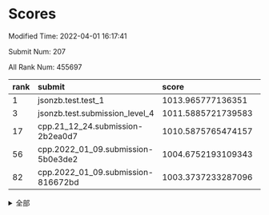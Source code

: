 # Scores

Modified Time: 2022-04-01 16:17:41

Submit Num: 207

All Rank Num: 455697

| rank |               submit               |       score        |       sigma        | pk_num |
| :--- | :--------------------------------- | :----------------- | :----------------- | :----- |
| 1    | jsonzb.test.test_1                 | 1013.965777136351  | 0.8299383530290942 | 8802   |
| 3    | jsonzb.test.submission_level_4     | 1011.5885721739583 | 0.7952652429247847 | 8808   |
| 17   | cpp.21_12_24.submission-2b2ea0d7   | 1010.5875765474157 | 0.7754547735676327 | 8810   |
| 56   | cpp.2022_01_09.submission-5b0e3de2 | 1004.6752193109343 | 0.7235369344746253 | 8805   |
| 82   | cpp.2022_01_09.submission-816672bd | 1003.3737233287096 | 0.7226794187453626 | 8810   |


<details>
<summary>全部</summary>

| rank |                 submit                 |       score        |       sigma        | pk_num |
| :--- | :------------------------------------- | :----------------- | :----------------- | :----- |
| 1    | jsonzb.test.test_1                     | 1013.965777136351  | 0.8299383530290942 | 8802   |
| 2    | gobigger.level_3.submission_level_3_13 | 1012.0411414419549 | 0.7861345391136996 | 8804   |
| 3    | jsonzb.test.submission_level_4         | 1011.5885721739583 | 0.7952652429247847 | 8808   |
| 4    | gobigger.level_3.submission_level_3_26 | 1011.329761167078  | 0.8031862071296205 | 8808   |
| 5    | gobigger.level_3.submission_level_3_41 | 1011.2518408772007 | 0.7739258227037944 | 8808   |
| 6    | gobigger.level_3.submission_level_3_47 | 1011.1783860179975 | 0.7651014385007543 | 8806   |
| 7    | gobigger.level_3.submission_level_3_11 | 1011.0683872543955 | 0.7682664093887094 | 8806   |
| 8    | gobigger.level_3.submission_level_3_1  | 1011.0625443222752 | 0.7956990234827128 | 8811   |
| 9    | gobigger.level_3.submission_level_3_39 | 1011.047093143946  | 0.7585742708768164 | 8806   |
| 10   | gobigger.level_3.submission_level_3_0  | 1010.981553521918  | 0.7691983079259762 | 8805   |
| 11   | gobigger.level_3.submission_level_3_48 | 1010.961831675909  | 0.7548590596561602 | 8802   |
| 12   | gobigger.level_3.submission_level_3_38 | 1010.9332436629745 | 0.7478161141738798 | 8806   |
| 13   | gobigger.level_3.submission_level_3_36 | 1010.7824849685585 | 0.78395083733469   | 8807   |
| 14   | gobigger.level_3.submission_level_3_16 | 1010.7058570822339 | 0.7846379833881618 | 8807   |
| 15   | gobigger.level_3.submission_level_3_9  | 1010.634744559306  | 0.7447004443916206 | 8805   |
| 16   | gobigger.level_3.submission_level_3_7  | 1010.6129354187376 | 0.7561849326371981 | 8808   |
| 17   | cpp.21_12_24.submission-2b2ea0d7       | 1010.5875765474157 | 0.7754547735676327 | 8810   |
| 18   | gobigger.level_3.submission_level_3_23 | 1010.5525656089792 | 0.7544135276869254 | 8803   |
| 19   | gobigger.level_3.submission_level_3_20 | 1010.44320166511   | 0.7376615254316625 | 8807   |
| 20   | gobigger.level_3.submission_level_3_35 | 1010.4041627112397 | 0.7456667737667012 | 8807   |
| 21   | gobigger.level_3.submission_level_3_12 | 1010.4004653269916 | 0.7588056452450517 | 8807   |
| 22   | gobigger.level_3.submission_level_3_6  | 1010.3982458572235 | 0.778396540695554  | 8806   |
| 23   | gobigger.level_3.submission_level_3_2  | 1010.3905807865259 | 0.7465579836345357 | 8804   |
| 24   | gobigger.level_3.submission_level_3_29 | 1010.2460225601614 | 0.7536707832944021 | 8802   |
| 25   | gobigger.level_3.submission_level_3_15 | 1010.0947340101307 | 0.7432747646101309 | 8807   |
| 26   | gobigger.level_3.submission_level_3_4  | 1010.0651067788918 | 0.7423410015420561 | 8811   |
| 27   | gobigger.level_3.submission_level_3_43 | 1010.0555242385215 | 0.7738513148071376 | 8806   |
| 28   | gobigger.level_3.submission_level_3_5  | 1010.0508786826045 | 0.7694226295315291 | 8807   |
| 29   | gobigger.level_3.submission_level_3_30 | 1010.0140330319767 | 0.7499732402169885 | 8808   |
| 30   | gobigger.level_3.submission_level_3_10 | 1009.942436653932  | 0.7541098646672921 | 8809   |
| 31   | gobigger.level_3.submission_level_3_25 | 1009.901242999902  | 0.7482086506233261 | 8810   |
| 32   | gobigger.level_3.submission_level_3_40 | 1009.8311304734023 | 0.7515083097400789 | 8806   |
| 33   | gobigger.level_3.submission_level_3_45 | 1009.8050942466283 | 0.7536344881002397 | 8804   |
| 34   | gobigger.level_3.submission_level_3_3  | 1009.788860608759  | 0.7671034371832268 | 8807   |
| 35   | gobigger.level_3.submission_level_3_37 | 1009.6433974716817 | 0.7538534841169451 | 8809   |
| 36   | gobigger.level_3.submission_level_3_21 | 1009.636316661093  | 0.736299385321973  | 8805   |
| 37   | gobigger.level_3.submission_level_3_28 | 1009.5245358881709 | 0.7528166347397403 | 8809   |
| 38   | gobigger.level_3.submission_level_3_14 | 1009.5238048781732 | 0.736790338717506  | 8800   |
| 39   | gobigger.level_3.submission_level_3_44 | 1009.5127592716676 | 0.7538664188947081 | 8806   |
| 40   | gobigger.level_3.submission_level_3_19 | 1009.4243961324471 | 0.7440203705186749 | 8813   |
| 41   | gobigger.level_3.submission_level_3_32 | 1009.3979429387775 | 0.7498124994703734 | 8809   |
| 42   | gobigger.level_3.submission_level_3_24 | 1009.3878335065066 | 0.7437114739212937 | 8804   |
| 43   | gobigger.level_3.submission_level_3_27 | 1009.3072213392238 | 0.7430485988163309 | 8803   |
| 44   | gobigger.level_3.submission_level_3_31 | 1009.2731672756544 | 0.760004547904221  | 8810   |
| 45   | gobigger.level_3.submission_level_3_18 | 1009.2520563803179 | 0.761727819406716  | 8805   |
| 46   | gobigger.level_3.submission_level_3_8  | 1009.206163608756  | 0.7498800354490602 | 8808   |
| 47   | gobigger.level_3.submission_level_3_22 | 1009.2027553340791 | 0.7380291870142276 | 8808   |
| 48   | gobigger.level_3.submission_level_3_46 | 1009.1474991549538 | 0.7474841568450772 | 8803   |
| 49   | gobigger.level_3.submission_level_3_17 | 1008.9963838317119 | 0.7542539157364162 | 8804   |
| 50   | gobigger.level_3.submission_level_3_34 | 1008.6319291472912 | 0.7310124531703408 | 8805   |
| 51   | gobigger.level_3.submission_level_3_33 | 1008.5200392182003 | 0.7461855049789126 | 8802   |
| 52   | gobigger.level_3.submission_level_3_49 | 1008.5002848990714 | 0.7493986077898321 | 8802   |
| 53   | gobigger.level_3.submission_level_3_42 | 1007.5052377912505 | 0.7448192666524611 | 8809   |
| 54   | gobigger.level_1.submission_level_1_32 | 1005.2124269900139 | 0.7308197047941741 | 8802   |
| 55   | gobigger.level_1.submission_level_1_41 | 1005.1644038739009 | 0.714160283467752  | 8799   |
| 56   | cpp.2022_01_09.submission-5b0e3de2     | 1004.6752193109343 | 0.7235369344746253 | 8805   |
| 57   | gobigger.level_1.submission_level_1_34 | 1004.606017199042  | 0.7158292091105539 | 8807   |
| 58   | gobigger.level_1.submission_level_1_36 | 1004.5507836826928 | 0.7144573777198229 | 8798   |
| 59   | gobigger.level_1.submission_level_1_43 | 1004.2505977805815 | 0.7140793224530766 | 8812   |
| 60   | gobigger.level_1.submission_level_1_24 | 1004.1943980121375 | 0.727189098527681  | 8809   |
| 61   | gobigger.level_1.submission_level_1_47 | 1004.1899028524873 | 0.7393035084528368 | 8807   |
| 62   | gobigger.level_1.submission_level_1_8  | 1004.1542487239211 | 0.7338473815370288 | 8807   |
| 63   | gobigger.level_1.submission_level_1_35 | 1004.0108524203268 | 0.7132244881833599 | 8808   |
| 64   | gobigger.level_1.submission_level_1_7  | 1004.0089303306894 | 0.7263006304933571 | 8804   |
| 65   | gobigger.level_1.submission_level_1_25 | 1003.979103833784  | 0.7137986112107991 | 8806   |
| 66   | gobigger.level_1.submission_level_1_13 | 1003.9589852321931 | 0.7196255159395172 | 8801   |
| 67   | gobigger.level_1.submission_level_1_14 | 1003.955615477865  | 0.7184569546284251 | 8802   |
| 68   | gobigger.level_1.submission_level_1_38 | 1003.9064383534151 | 0.7113297478677094 | 8808   |
| 69   | gobigger.level_1.submission_level_1_42 | 1003.9037889373635 | 0.7190030070334674 | 8810   |
| 70   | gobigger.level_1.submission_level_1_1  | 1003.8794171476734 | 0.735683215526041  | 8808   |
| 71   | gobigger.level_1.submission_level_1_2  | 1003.8645996116553 | 0.7204938787965742 | 8803   |
| 72   | gobigger.level_1.submission_level_1_21 | 1003.8540473505138 | 0.7291443273430681 | 8807   |
| 73   | gobigger.level_1.submission_level_1_0  | 1003.8002706118451 | 0.7125648818742043 | 8807   |
| 74   | gobigger.level_1.submission_level_1_46 | 1003.797154874345  | 0.7180102808271114 | 8805   |
| 75   | gobigger.level_1.submission_level_1_28 | 1003.7917530172142 | 0.7170305500649848 | 8808   |
| 76   | gobigger.level_1.submission_level_1_22 | 1003.6347006841116 | 0.7260685599450248 | 8805   |
| 77   | gobigger.level_1.submission_level_1_17 | 1003.5216307550693 | 0.7215499891482178 | 8808   |
| 78   | gobigger.level_1.submission_level_1_49 | 1003.4408679444388 | 0.7202171176330975 | 8804   |
| 79   | gobigger.level_1.submission_level_1_3  | 1003.4190464761678 | 0.7218593504442319 | 8806   |
| 80   | gobigger.level_1.submission_level_1_20 | 1003.4135874921047 | 0.711856986698545  | 8804   |
| 81   | gobigger.level_1.submission_level_1_29 | 1003.3988548589285 | 0.7118688245631429 | 8811   |
| 82   | cpp.2022_01_09.submission-816672bd     | 1003.3737233287096 | 0.7226794187453626 | 8810   |
| 83   | gobigger.level_1.submission_level_1_9  | 1003.3636412259075 | 0.7100633720051563 | 8801   |
| 84   | gobigger.level_1.submission_level_1_16 | 1003.3548182020651 | 0.7096253199441889 | 8805   |
| 85   | gobigger.level_1.submission_level_1_15 | 1003.2349096199957 | 0.7072926102049734 | 8802   |
| 86   | gobigger.level_1.submission_level_1_30 | 1003.2116460594339 | 0.7142474734474396 | 8805   |
| 87   | gobigger.level_1.submission_level_1_40 | 1003.2017410723372 | 0.7192419210055772 | 8809   |
| 88   | gobigger.level_1.submission_level_1_26 | 1003.1922025839443 | 0.7175497973087819 | 8806   |
| 89   | gobigger.level_1.submission_level_1_23 | 1003.1617464495088 | 0.7087661321554999 | 8806   |
| 90   | gobigger.level_1.submission_level_1_27 | 1003.1304299270009 | 0.7149523853290605 | 8803   |
| 91   | gobigger.level_1.submission_level_1_37 | 1003.0799514650076 | 0.7294388968523954 | 8803   |
| 92   | gobigger.level_1.submission_level_1_6  | 1003.0465159916505 | 0.7109746599208522 | 8804   |
| 93   | gobigger.level_1.submission_level_1_44 | 1003.0333763127405 | 0.7161196917236391 | 8804   |
| 94   | gobigger.level_1.submission_level_1_31 | 1003.0276652242273 | 0.70745318644454   | 8806   |
| 95   | gobigger.level_1.submission_level_1_33 | 1003.0098598723921 | 0.7207105763596021 | 8807   |
| 96   | gobigger.level_1.submission_level_1_18 | 1002.9584140233945 | 0.7086635465871096 | 8807   |
| 97   | gobigger.level_1.submission_level_1_4  | 1002.9344881975205 | 0.702960229693706  | 8802   |
| 98   | gobigger.level_1.submission_level_1_5  | 1002.7516382121589 | 0.7157068035353029 | 8807   |
| 99   | gobigger.level_1.submission_level_1_45 | 1002.6280736953702 | 0.7096081716798164 | 8807   |
| 100  | gobigger.level_1.submission_level_1_48 | 1002.4796888152971 | 0.7017249770140218 | 8802   |
| 101  | gobigger.level_1.submission_level_1_39 | 1002.4544373203755 | 0.7152589303153208 | 8802   |
| 102  | gobigger.level_1.submission_level_1_12 | 1002.3376321383466 | 0.7271212965477459 | 8811   |
| 103  | gobigger.level_1.submission_level_1_10 | 1002.3189150361784 | 0.7074030485565959 | 8805   |
| 104  | gobigger.level_1.submission_level_1_11 | 1002.2458832977264 | 0.7208056874284635 | 8803   |
| 105  | gobigger.level_1.submission_level_1_19 | 1001.9899796027117 | 0.7171904003222347 | 8805   |
| 106  | gobigger.random.submission_random_48   | 997.2068767790364  | 0.7121186640107359 | 8808   |
| 107  | gobigger.random.submission_random_7    | 997.1583999780097  | 0.7191666542175327 | 8804   |
| 108  | gobigger.random.submission_random_47   | 996.7665823748414  | 0.7097100429899036 | 8809   |
| 109  | gobigger.random.submission_random_22   | 996.7429681791872  | 0.7082843444485979 | 8804   |
| 110  | gobigger.random.submission_random_25   | 996.7287214475739  | 0.7239062163888804 | 8807   |
| 111  | gobigger.random.submission_random_0    | 996.7232012891504  | 0.7098420955194009 | 8806   |
| 112  | gobigger.random.submission_random_39   | 996.7021739285144  | 0.7186742801436999 | 8809   |
| 113  | gobigger.random.submission_random_19   | 996.5908176791226  | 0.7077682913709172 | 8808   |
| 114  | gobigger.random.submission_random_32   | 996.5621657529276  | 0.7172203460404563 | 8807   |
| 115  | gobigger.random.submission_random_6    | 996.5509836592979  | 0.7130269095074355 | 8807   |
| 116  | gobigger.random.submission_random_27   | 996.4938212070724  | 0.7086916644112125 | 8803   |
| 117  | gobigger.random.submission_random_35   | 996.381422509555   | 0.70822339350413   | 8808   |
| 118  | gobigger.random.submission_random_13   | 996.3539751569513  | 0.7116368655035388 | 8801   |
| 119  | gobigger.random.submission_random_29   | 996.3352480994955  | 0.7163689389021985 | 8807   |
| 120  | gobigger.random.submission_random_10   | 996.2974810133918  | 0.7242363124093991 | 8803   |
| 121  | gobigger.random.submission_random_16   | 996.2974616090418  | 0.7142790183683642 | 8811   |
| 122  | gobigger.random.submission_random_9    | 996.2625144618015  | 0.7148528253490124 | 8805   |
| 123  | gobigger.random.submission_random_1    | 996.0972304947662  | 0.7095884508068862 | 8805   |
| 124  | gobigger.random.submission_random_2    | 996.0678997091995  | 0.7126473925377107 | 8807   |
| 125  | gobigger.random.submission_random_5    | 996.0657492154733  | 0.7293996994728535 | 8807   |
| 126  | gobigger.random.submission_random_18   | 996.0621408483312  | 0.7056467318483709 | 8803   |
| 127  | gobigger.random.submission_random_40   | 996.0535347705472  | 0.7288840532713133 | 8809   |
| 128  | gobigger.random.submission_random_12   | 995.9927633406073  | 0.711661047540775  | 8809   |
| 129  | gobigger.random.submission_random_43   | 995.9812909758965  | 0.7075323710657916 | 8803   |
| 130  | gobigger.random.submission_random_21   | 995.9805525733383  | 0.7163373475701968 | 8806   |
| 131  | gobigger.random.submission_random_31   | 995.971872098119   | 0.710544454722506  | 8807   |
| 132  | gobigger.random.submission_random_42   | 995.9528781455201  | 0.7060584531286695 | 8804   |
| 133  | gobigger.random.submission_random_49   | 995.9156670713127  | 0.6998337809523237 | 8804   |
| 134  | gobigger.random.submission_random_37   | 995.9057378181043  | 0.7198901854498758 | 8805   |
| 135  | gobigger.random.submission_random_30   | 995.8655644206743  | 0.7228401937673012 | 8807   |
| 136  | gobigger.random.submission_random_46   | 995.8422721015116  | 0.713462249291741  | 8801   |
| 137  | gobigger.random.submission_random_11   | 995.8350457494471  | 0.6995848300139071 | 8810   |
| 138  | gobigger.random.submission_random_26   | 995.8269251192113  | 0.6903479856780078 | 8803   |
| 139  | gobigger.random.submission_random_45   | 995.7444384074258  | 0.7122673199970565 | 8804   |
| 140  | gobigger.random.submission_random_38   | 995.7214363513268  | 0.7065746014633525 | 8799   |
| 141  | gobigger.random.submission_random_36   | 995.6816100161084  | 0.709522323706519  | 8803   |
| 142  | gobigger.random.submission_random_20   | 995.625446804651   | 0.7122080348100294 | 8809   |
| 143  | gobigger.random.submission_random_15   | 995.6205542213402  | 0.7056082416413901 | 8799   |
| 144  | gobigger.random.submission_random_17   | 995.6100915988102  | 0.7047772208546372 | 8801   |
| 145  | gobigger.random.submission_random_44   | 995.5794115793503  | 0.7180711012935819 | 8809   |
| 146  | gobigger.random.submission_random_28   | 995.54632621765    | 0.724116728968933  | 8803   |
| 147  | gobigger.random.submission_random_34   | 995.5146072804763  | 0.7174749439011906 | 8806   |
| 148  | gobigger.random.submission_random_8    | 995.4562672579758  | 0.7196338638771422 | 8804   |
| 149  | gobigger.random.submission_random_23   | 995.4451660774008  | 0.7144570921065444 | 8802   |
| 150  | gobigger.random.submission_random_24   | 995.4122737332317  | 0.7131886368556927 | 8803   |
| 151  | gobigger.random.submission_random_4    | 995.408356748662   | 0.6938142451818687 | 8805   |
| 152  | gobigger.random.submission_random_33   | 995.3058791541017  | 0.7073308080544592 | 8803   |
| 153  | gobigger.random.submission_random_3    | 995.1908796852755  | 0.7035571419138934 | 8810   |
| 154  | gobigger.random.submission_random_41   | 995.1449912253781  | 0.709566784582049  | 8805   |
| 155  | gobigger.level_2.submission_level_2_6  | 994.9927562727953  | 0.7381902783197886 | 8802   |
| 156  | gobigger.random.submission_random_14   | 994.9549805874468  | 0.7100442986839116 | 8806   |
| 157  | gobigger.level_2.submission_level_2_48 | 993.9223311249139  | 0.7241023110893864 | 8804   |
| 158  | gobigger.level_2.submission_level_2_31 | 993.5912370469443  | 0.7272738436092666 | 8810   |
| 159  | gobigger.level_2.submission_level_2_39 | 993.5814257227192  | 0.7307660727150957 | 8801   |
| 160  | gobigger.level_2.submission_level_2_33 | 993.2967227841632  | 0.7489852944277295 | 8804   |
| 161  | gobigger.level_2.submission_level_2_20 | 993.2607793131573  | 0.7303467804112075 | 8798   |
| 162  | gobigger.level_2.submission_level_2_14 | 993.2040390641805  | 0.7453230409136744 | 8807   |
| 163  | gobigger.level_2.submission_level_2_35 | 993.1819978646848  | 0.7405340875578506 | 8805   |
| 164  | gobigger.level_2.submission_level_2_47 | 993.1124226815568  | 0.7527926119318672 | 8808   |
| 165  | gobigger.level_2.submission_level_2_8  | 993.0168188200553  | 0.7356320748737412 | 8807   |
| 166  | gobigger.level_2.submission_level_2_44 | 992.933728051743   | 0.7308780526778029 | 8808   |
| 167  | gobigger.level_2.submission_level_2_25 | 992.9202423921511  | 0.748336466153743  | 8809   |
| 168  | gobigger.level_2.submission_level_2_29 | 992.7363669552028  | 0.7451771619378786 | 8807   |
| 169  | gobigger.level_2.submission_level_2_27 | 992.6066262103983  | 0.7388274500329495 | 8808   |
| 170  | gobigger.level_2.submission_level_2_40 | 992.4650155604654  | 0.7278548722183079 | 8804   |
| 171  | gobigger.level_2.submission_level_2_3  | 992.399008069582   | 0.732216485619453  | 8808   |
| 172  | gobigger.level_2.submission_level_2_36 | 992.3709108988207  | 0.7335923744717261 | 8805   |
| 173  | gobigger.level_2.submission_level_2_41 | 992.332546409534   | 0.7464237044974323 | 8805   |
| 174  | gobigger.level_2.submission_level_2_7  | 992.3092025872581  | 0.734163810091674  | 8810   |
| 175  | gobigger.level_2.submission_level_2_38 | 992.2977719913121  | 0.7315484251160956 | 8809   |
| 176  | gobigger.level_2.submission_level_2_21 | 992.2917411847496  | 0.7371446513568654 | 8802   |
| 177  | gobigger.level_2.submission_level_2_42 | 992.285344219272   | 0.7393737680277456 | 8808   |
| 178  | gobigger.level_2.submission_level_2_24 | 992.2395099047911  | 0.7337089167042249 | 8808   |
| 179  | gobigger.level_2.submission_level_2_46 | 992.2057253919902  | 0.7513340488155591 | 8805   |
| 180  | gobigger.level_2.submission_level_2_34 | 992.1727756388975  | 0.749768472853057  | 8807   |
| 181  | gobigger.level_2.submission_level_2_43 | 992.1189876890983  | 0.7526580502818409 | 8805   |
| 182  | gobigger.level_2.submission_level_2_4  | 991.9356556939737  | 0.7651971551723128 | 8804   |
| 183  | gobigger.level_2.submission_level_2_32 | 991.928610905264   | 0.7635591273236505 | 8805   |
| 184  | gobigger.level_2.submission_level_2_30 | 991.8473072063389  | 0.7593839283496945 | 8808   |
| 185  | gobigger.level_2.submission_level_2_2  | 991.7651526828136  | 0.7360545929038237 | 8806   |
| 186  | gobigger.level_2.submission_level_2_16 | 991.708924950649   | 0.7493232377301504 | 8807   |
| 187  | gobigger.level_2.submission_level_2_23 | 991.6688324480858  | 0.7497559990523707 | 8808   |
| 188  | gobigger.level_2.submission_level_2_37 | 991.6402542229993  | 0.7413315726856062 | 8808   |
| 189  | gobigger.level_2.submission_level_2_10 | 991.6333188161747  | 0.758963022138685  | 8805   |
| 190  | gobigger.level_2.submission_level_2_17 | 991.5084933337599  | 0.7364149563552672 | 8803   |
| 191  | gobigger.level_2.submission_level_2_18 | 991.4859688748543  | 0.7422936891453654 | 8808   |
| 192  | gobigger.level_2.submission_level_2_13 | 991.3914180518998  | 0.739836504138146  | 8805   |
| 193  | gobigger.level_2.submission_level_2_22 | 991.2927189458233  | 0.7432421964312248 | 8808   |
| 194  | gobigger.level_2.submission_level_2_19 | 991.2849698097999  | 0.7684774013366676 | 8804   |
| 195  | gobigger.level_2.submission_level_2_45 | 991.2161636888126  | 0.751865669740879  | 8807   |
| 196  | gobigger.level_2.submission_level_2_28 | 991.101493821828   | 0.7462552277711346 | 8803   |
| 197  | gobigger.level_2.submission_level_2_15 | 991.0518913756183  | 0.753336518509035  | 8807   |
| 198  | gobigger.level_2.submission_level_2_1  | 990.8879114498291  | 0.7595467770731535 | 8807   |
| 199  | gobigger.level_2.submission_level_2_11 | 990.8704797235954  | 0.7640910233452322 | 8805   |
| 200  | gobigger.level_2.submission_level_2_26 | 990.8086888049824  | 0.7621265145842219 | 8809   |
| 201  | gobigger.level_2.submission_level_2_12 | 990.6411215373944  | 0.7632991501625889 | 8802   |
| 202  | gobigger.level_2.submission_level_2_5  | 990.5712160435568  | 0.7632803093541087 | 8804   |
| 203  | gobigger.level_2.submission_level_2_9  | 990.1163360268079  | 0.759028935175942  | 8808   |
| 204  | gobigger.level_2.submission_level_2_0  | 989.4966913934987  | 0.781078926461474  | 8804   |
| 205  | gobigger.level_2.submission_level_2_49 | 988.8813587638974  | 0.7984231985234487 | 8804   |
| 206  | gobigger.none.submission_none_0        | 976.303931425784   | 1.4062040558199917 | 8804   |
| 207  | gobigger.none.submission_none_1        | 974.6893255296653  | 1.6715214279863444 | 8809   |

</details>